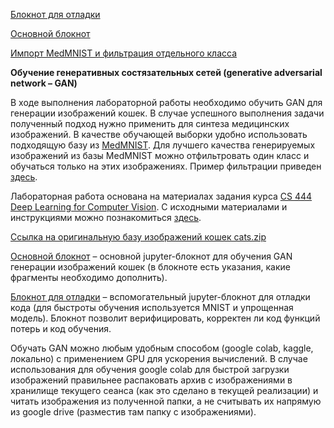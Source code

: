 
[Блокнот для отладки](https://colab.research.google.com/drive/14eustLc7SVBtMesemDSqQoNeP216GmiK?usp=sharing)

[Основной блокнот](https://colab.research.google.com/drive/1hynKWtUuC5U-MRNtAyA-0Q-XuNAUDLTW?usp=sharing)

[Импорт MedMNIST и фильтрация отдельного класса](https://colab.research.google.com/drive/1qxXjec9gg5NgH0FEVoedgyRbZBk5b7GX?usp=sharing)



**Обучение генеративных состязательных сетей (generative adversarial network – GAN)**

В ходе выполнения лабораторной работы необходимо обучить GAN для генерации изображений кошек. В случае успешного выполнения задачи полученный подход нужно применить для синтеза медицинских изображений.
В качестве обучающей выборки удобно использовать подходящую базу из [MedMNIST](https://medmnist.com/).
Для лучшего качества генерируемых изображений из базы MedMNIST можно отфильтровать один класс и обучаться только на этих изображениях.
Пример фильтрации приведен [здесь](https://colab.research.google.com/drive/1qxXjec9gg5NgH0FEVoedgyRbZBk5b7GX?usp=sharing).

Лабораторная работа основана на материалах задания курса [CS 444 Deep Learning for Computer Vision](https://slazebni.cs.illinois.edu/spring24/).
С исходными материалами и инструкциями можно познакомиться [здесь](https://slazebni.cs.illinois.edu/spring24/assignment4.html).

[Ссылка на оригинальную базу изображений кошек cats.zip](https://drive.google.com/file/d/1z6rgdKhJINmriXNJ_bUsTdsefoHh2QFD/view?usp=sharing)

[Основной блокнот](https://colab.research.google.com/drive/1hynKWtUuC5U-MRNtAyA-0Q-XuNAUDLTW?usp=sharing) – основной jupyter-блокнот для обучения GAN генерации изображений кошек (в блокноте есть указания, какие фрагменты необходимо дополнить).

[Блокнот для отладки](https://colab.research.google.com/drive/14eustLc7SVBtMesemDSqQoNeP216GmiK?usp=sharing) – вспомогательный jupyter-блокнот для отладки кода (для быстроты обучения используется MNIST и упрощенная модель). Блокнот позволит верифицировать, корректен ли код функций потерь и код обучения.

Обучать GAN можно любым удобным способом (google colab, kaggle, локально) с применением GPU для ускорения вычислений.
В случае использования для обучения google colab для быстрой загрузки изображений правильнее распаковать архив с изображениями в хранилище текущего сеанса (как это сделано в текущей реализации) и читать изображения из полученной папки, а не считывать их напрямую из google drive (разместив там папку с изображениями).

